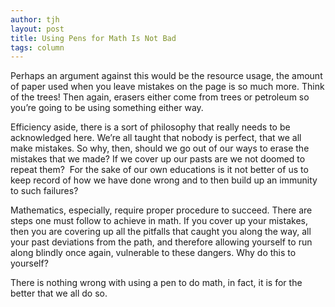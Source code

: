 ```yaml
---
author: tjh
layout: post
title: Using Pens for Math Is Not Bad
tags: column
---
```


Perhaps an argument against this would be the resource usage, the amount of
paper used when you leave mistakes on the page is so much more. Think of the
trees! Then again, erasers either come from trees or petroleum so you’re going
to be using something either way.

Efficiency aside, there is a sort of philosophy that really needs to be
acknowledged here. We’re all taught that nobody is perfect, that we all make
mistakes. So why, then, should we go out of our ways to erase the mistakes that
we made? If we cover up our pasts are we not doomed to repeat them?  For the
sake of our own educations is it not better of us to keep record of how we have
done wrong and to then build up an immunity to such failures?

Mathematics, especially, require proper procedure to succeed. There are steps
one must follow to achieve in math. If you cover up your mistakes, then you are
covering up all the pitfalls that caught you along the way, all your past
deviations from the path, and therefore allowing yourself to run along blindly
once again, vulnerable to these dangers. Why do this to yourself?

There is nothing wrong with using a pen to do math, in fact, it is for the
better that we all do so.
